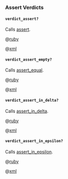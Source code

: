 ### Assert Verdicts

#### <code>verdict_assert?</code>

Calls [assert](https://docs.ruby-lang.org/en/2.1.0/MiniTest/Assertions.html#method-i-assert).

@[ruby](verdict_assert.rb)

@[xml](verdict_assert.xml)

#### <code>verdict_assert_empty?</code>

Calls [assert_equal](https://docs.ruby-lang.org/en/2.1.0/MiniTest/Assertions.html#method-i-assert_equal).

@[ruby](verdict_assert_empty.rb)

@[xml](verdict_assert_empty.xml)

#### <code>verdict_assert_in_delta?</code>

Calls [assert_in_delta](https://docs.ruby-lang.org/en/2.1.0/MiniTest/Assertions.html#method-i-assert_in_delta).

@[ruby](verdict_assert_in_delta.rb)

@[xml](verdict_assert_in_delta.xml)

#### <code>verdict_assert_in_epsilon?</code>

Calls [assert_in_epsilon](https://docs.ruby-lang.org/en/2.1.0/MiniTest/Assertions.html#method-i-assert_in_epsilon).

@[ruby](verdict_assert_in_epsilon.rb)

@[xml](verdict_assert_in_epsilon.xml)

